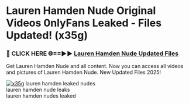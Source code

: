 # Lauren Hamden Nude Original Videos 0nlyFans Leaked - Files Updated! (x35g)

<h3>🔴 CLICK HERE 🌐==►► <a href="https://tinyurl.com/5h6xmrr3" rel="nofollow">Lauren Hamden Nude Updated Files</a></h3>

Get Lauren Hamden Nude and all content. Now you can access all videos and pictures of Lauren Hamden Nude. New Updated Files 2025!

[![x35g](https://i.imgur.com/KVD873Z.gif)](https://tinyurl.com/5h6xmrr3)
lauren hamden leaked nudes<br>
lauren hamden nude leaks<br>
lauren hamden nudes leaked